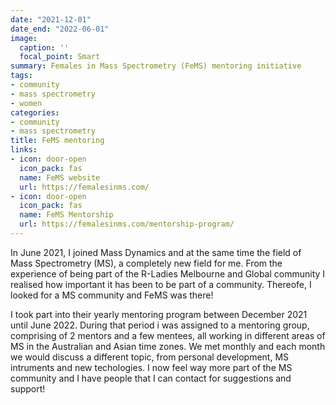```yaml
---
date: "2021-12-01"
date_end: "2022-06-01"
image:
  caption: ''
  focal_point: Smart
summary: Females in Mass Spectrometry (FeMS) mentoring initiative 
tags:
- community
- mass spectrometry
- women
categories:
- community
- mass spectrometry
title: FeMS mentoring
links:
- icon: door-open
  icon_pack: fas
  name: FeMS website
  url: https://femalesinms.com/
- icon: door-open
  icon_pack: fas
  name: FeMS Mentorship
  url: https://femalesinms.com/mentorship-program/
---
```


In June 2021, I joined Mass Dynamics and at the same time the field of Mass Spectrometry (MS), a completely new field for me. From the experience of being part of the R-Ladies Melbourne and Global community I realised how important it has been to be part of a community. Thereofe, I looked for a MS community and FeMS was there! 

I took part into their yearly mentoring program between December 2021 until June 2022. During that period i was assigned to a mentoring group, comprising of 2 mentors and a few mentees, all working in different areas of MS in the Australian and Asian time zones. We met monthly and each month we would discuss a different topic, from personal development, MS intruments and new techologies. I now feel way more part of the MS community and I have people that I can contact for suggestions and support! 